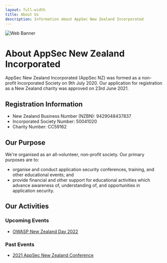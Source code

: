 ```yaml
---
layout: full-width
title: About Us
description: Information about AppSec New Zealand Incorporated
---
```


![Web Banner](/assets/images/AppSecNZ_Web_Banner.png)

# About AppSec New Zealand Incorporated

AppSec New Zealand Incorporated (AppSec NZ) was formed as a non-profit Incorporated Society on 9th July 2020. Our application for registration as a New Zealand charity was approved on 23rd June 2021.

## Registration Information

* New Zealand Business Number (NZBN): 9429048437837
* Incorporated Society Number: 50041020
* Charity Number: CC59162

## Our Purpose

We're organised as an all-volunteer, non-profit society. Our primary purposes are to:

* organise and conduct application security conferences, training, and other educational events; and
* provide financial and other support for educational activities which advance awareness of, understanding of, and opportunities in application security.

## Our Activities

### Upcoming Events

* [OWASP New Zealand Day 2022](/conference)

### Past Events

* [2021 AppSec New Zealand Conference](/conference-2021)

